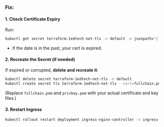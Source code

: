 
### **Fix:**
#### **1. Check Certificate Expiry**
Run:
```sh
kubectl get secret terraform-1edtech-net-tls -n default -o jsonpath="{.data.tls\.crt}" | base64 --decode | openssl x509 -noout -text | grep "Not After"
```
- If the date is in the past, your cert is expired.

#### **2. Recreate the Secret (if needed)**
If expired or corrupted, **delete and recreate it**:

```sh
kubectl delete secret terraform-1edtech-net-tls -n default
kubectl create secret tls terraform-1edtech-net-tls --cert=fullchain.pem --key=privkey.pem -n default
```
(Replace `fullchain.pem` and `privkey.pem` with your actual certificate and key files.)

#### **3. Restart Ingress**
```sh
kubectl rollout restart deployment ingress-nginx-controller -n ingress-nginx
```
